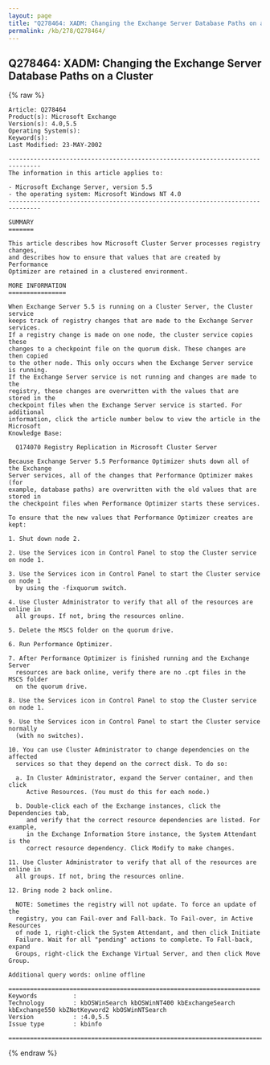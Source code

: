 ```yaml
---
layout: page
title: "Q278464: XADM: Changing the Exchange Server Database Paths on a Cluster"
permalink: /kb/278/Q278464/
---
```


## Q278464: XADM: Changing the Exchange Server Database Paths on a Cluster

{% raw %}

	Article: Q278464
	Product(s): Microsoft Exchange
	Version(s): 4.0,5.5
	Operating System(s): 
	Keyword(s): 
	Last Modified: 23-MAY-2002
	
	-------------------------------------------------------------------------------
	The information in this article applies to:
	
	- Microsoft Exchange Server, version 5.5 
	- the operating system: Microsoft Windows NT 4.0 
	-------------------------------------------------------------------------------
	
	SUMMARY
	=======
	
	This article describes how Microsoft Cluster Server processes registry changes,
	and describes how to ensure that values that are created by Performance
	Optimizer are retained in a clustered environment.
	
	MORE INFORMATION
	================
	
	When Exchange Server 5.5 is running on a Cluster Server, the Cluster service
	keeps track of registry changes that are made to the Exchange Server services.
	If a registry change is made on one node, the cluster service copies these
	changes to a checkpoint file on the quorum disk. These changes are then copied
	to the other node. This only occurs when the Exchange Server service is running.
	If the Exchange Server service is not running and changes are made to the
	registry, these changes are overwritten with the values that are stored in the
	checkpoint files when the Exchange Server service is started. For additional
	information, click the article number below to view the article in the Microsoft
	Knowledge Base:
	
	  Q174070 Registry Replication in Microsoft Cluster Server
	
	Because Exchange Server 5.5 Performance Optimizer shuts down all of the Exchange
	Server services, all of the changes that Performance Optimizer makes (for
	example, database paths) are overwritten with the old values that are stored in
	the checkpoint files when Performance Optimizer starts these services.
	
	To ensure that the new values that Performance Optimizer creates are kept:
	
	1. Shut down node 2.
	
	2. Use the Services icon in Control Panel to stop the Cluster service on node 1.
	
	3. Use the Services icon in Control Panel to start the Cluster service on node 1
	  by using the -fixquorum switch.
	
	4. Use Cluster Administrator to verify that all of the resources are online in
	  all groups. If not, bring the resources online.
	
	5. Delete the MSCS folder on the quorum drive.
	
	6. Run Performance Optimizer.
	
	7. After Performance Optimizer is finished running and the Exchange Server
	  resources are back online, verify there are no .cpt files in the MSCS folder
	  on the quorum drive.
	
	8. Use the Services icon in Control Panel to stop the Cluster service on node 1.
	
	9. Use the Services icon in Control Panel to start the Cluster service normally
	  (with no switches).
	
	10. You can use Cluster Administrator to change dependencies on the affected
	  services so that they depend on the correct disk. To do so:
	
	  a. In Cluster Administrator, expand the Server container, and then click
	     Active Resources. (You must do this for each node.)
	
	  b. Double-click each of the Exchange instances, click the Dependencies tab,
	     and verify that the correct resource dependencies are listed. For example,
	     in the Exchange Information Store instance, the System Attendant is the
	     correct resource dependency. Click Modify to make changes.
	
	11. Use Cluster Administrator to verify that all of the resources are online in
	  all groups. If not, bring the resources online.
	
	12. Bring node 2 back online.
	
	  NOTE: Sometimes the registry will not update. To force an update of the
	  registry, you can Fail-over and Fall-back. To Fail-over, in Active Resources
	  of node 1, right-click the System Attendant, and then click Initiate
	  Failure. Wait for all "pending" actions to complete. To Fall-back, expand
	  Groups, right-click the Exchange Virtual Server, and then click Move Group.
	
	Additional query words: online offline
	
	======================================================================
	Keywords          :  
	Technology        : kbOSWinSearch kbOSWinNT400 kbExchangeSearch kbExchange550 kbZNotKeyword2 kbOSWinNTSearch
	Version           : :4.0,5.5
	Issue type        : kbinfo
	
	=============================================================================
	

{% endraw %}
